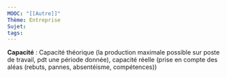 ```yaml
---
MOOC: "[[Autre]]"
Thème: Entreprise
Sujet:
tags:
---
```


**Capacité** : Capacité théorique (la production maximale possible sur poste de travail, pdt une période donnée), capacité réelle (prise en compte des aléas (rebuts, pannes, absentéisme, compétences))

